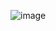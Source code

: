 ![image](https://user-images.githubusercontent.com/8845050/189505573-59dac70c-a7f6-4ae2-9dde-57b4915beb84.png)

